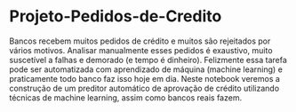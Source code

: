 # Projeto-Pedidos-de-Credito

Bancos recebem muitos pedidos de crédito e muitos são rejeitados por vários motivos. Analisar manualmente esses pedidos é exaustivo, muito suscetível a falhas e demorado (e tempo é dinheiro). Felizmente essa tarefa pode ser automatizada com aprendizado de máquina (machine learning) e praticamente todo banco faz isso hoje em dia. Neste notebook veremos a construção de um preditor automático de aprovação de crédito utilizando técnicas de machine learning, assim como bancos reais fazem.

